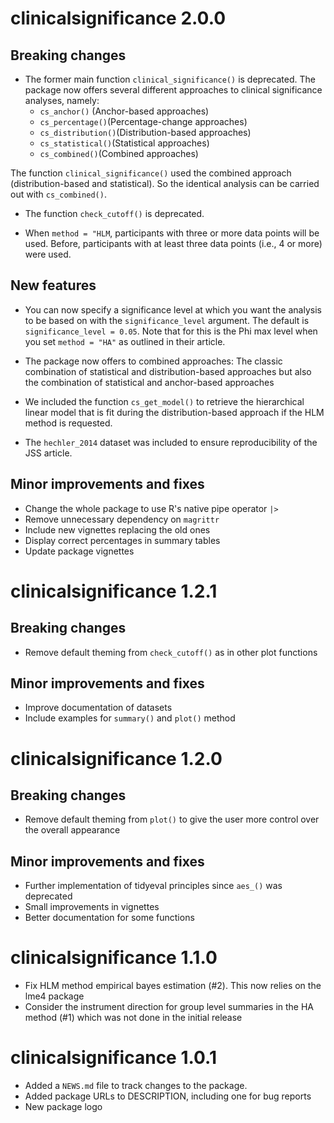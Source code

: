 # clinicalsignificance 2.0.0

## Breaking changes

-   The former main function `clinical_significance()` is deprecated. The package now offers several different approaches to clinical significance analyses, namely:
    -   `cs_anchor()` (Anchor-based approaches)
    -   `cs_percentage()`(Percentage-change approaches)
    -   `cs_distribution()`(Distribution-based approaches)
    -   `cs_statistical()`(Statistical approaches)
    -   `cs_combined()`(Combined approaches)

The function `clinical_significance()` used the combined approach (distribution-based and statistical). So the identical analysis can be carried out with `cs_combined()`.

-  The function `check_cutoff()` is deprecated.

-   When `method = "HLM`, participants with three or more data points will be used. Before, participants with at least three data points (i.e., 4 or more) were used.


## New features

-   You can now specify a significance level at which you want the analysis to be based on with the `significance_level` argument. The default is `significance_level = 0.05`. Note that for this is the Phi max level when you set `method = "HA"` as outlined in their article.

-   The package now offers to combined approaches: The classic combination of statistical and distribution-based approaches but also the combination of statistical and anchor-based approaches

-  We included the function `cs_get_model()` to retrieve the hierarchical linear model that is fit during the distribution-based approach if the HLM method is requested.

- The `hechler_2014` dataset was included to ensure reproducibility of the JSS article.


## Minor improvements and fixes

-   Change the whole package to use R's native pipe operator `|>`
-   Remove unnecessary dependency on `magrittr`
-   Include new vignettes replacing the old ones
-   Display correct percentages in summary tables
-   Update package vignettes

# clinicalsignificance 1.2.1

## Breaking changes

-   Remove default theming from `check_cutoff()` as in other plot functions


## Minor improvements and fixes

-   Improve documentation of datasets
-   Include examples for `summary()` and `plot()` method

# clinicalsignificance 1.2.0

## Breaking changes

-   Remove default theming from `plot()` to give the user more control over the overall appearance

## Minor improvements and fixes

-   Further implementation of tidyeval principles since `aes_()` was deprecated
-   Small improvements in vignettes
-   Better documentation for some functions

# clinicalsignificance 1.1.0

-   Fix HLM method empirical bayes estimation (#2). This now relies on the lme4 package
-   Consider the instrument direction for group level summaries in the HA method (#1) which was not done in the initial release

# clinicalsignificance 1.0.1

-   Added a `NEWS.md` file to track changes to the package.
-   Added package URLs to DESCRIPTION, including one for bug reports
-   New package logo
